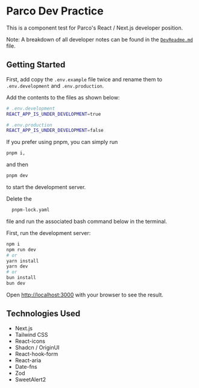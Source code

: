 # Parco Dev Practice

This is a component test for Parco's React / Next.js developer position.

Note: A breakdown of all developer notes can be found in the [`DevReadme.md`](https://github.com/Gold240sx/parco_dev_practice/blob/main/DevReadme.md) file.

## Getting Started

First, add copy the `.env.example` file twice and rename them to `.env.development` and `.env.production`.

Add the contents to the files as shown below:

```bash
# .env.development
REACT_APP_IS_UNDER_DEVELOPMENT=true
```

```bash
# .env.production
REACT_APP_IS_UNDER_DEVELOPMENT=false
```

<!-- PNPM -->

If you prefer using pnpm, you can simply run

```bash
pnpm i,
```

and then

```bash
pnpm dev
```

to start the development server.

<!-- NPM -->

Delete the

```bash
  pnpm-lock.yaml
```

file and run the associated bash command
below in the terminal.

First, run the development server:

```bash
npm i
npm run dev
# or
yarn install
yarn dev
# or
bun install
bun dev
```

Open [http://localhost:3000](http://localhost:3000) with your browser
to see the result.

## Technologies Used

-   Next.js
-   Tailwind CSS
-   React-icons
-   Shadcn / OriginUI
-   React-hook-form
-   React-aria
-   Date-fns
-   Zod
-   SweetAlert2
